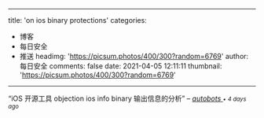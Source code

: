 
---
title: 'on ios binary protections'
categories: 
 - 博客
 - 每日安全
 - 推送
headimg: 'https://picsum.photos/400/300?random=6769'
author: 每日安全
comments: false
date: 2021-04-05 12:11:11
thumbnail: 'https://picsum.photos/400/300?random=6769'
---

<div>   
<q>iOS 开源工具 objection ios info binary 输出信息的分析</q>
–
<cite>
<a class="text-muted" href="https://sec.today/user/d65ce77d-caeb-4f62-b5f5-4cf4800b1cd1/pushes/">
autobots
</a>
<span class="text-muted"><small>• 4 days ago</small></span>
</cite>
  
</div>
            